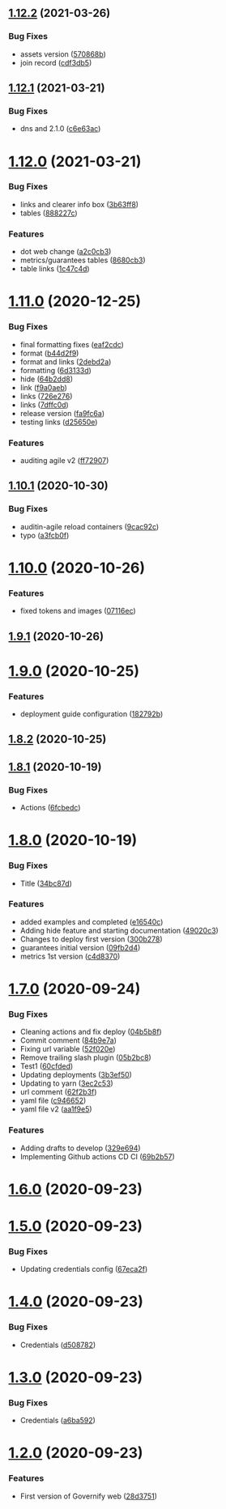 ## [1.12.2](https://github.com/governify/governify-web/compare/v1.12.1...v1.12.2) (2021-03-26)


### Bug Fixes

* assets version ([570868b](https://github.com/governify/governify-web/commit/570868b6a1656f31a2d13cc6d5c9ee31401b1f4b))
* join record ([cdf3db5](https://github.com/governify/governify-web/commit/cdf3db5216e96672e48a99a192e051c387e6c026))



## [1.12.1](https://github.com/governify/governify-web/compare/v1.12.0...v1.12.1) (2021-03-21)


### Bug Fixes

* dns and 2.1.0 ([c6e63ac](https://github.com/governify/governify-web/commit/c6e63ac99747c7f7fe0d838ba3e57da330d913e0))



# [1.12.0](https://github.com/governify/governify-web/compare/v1.11.0...v1.12.0) (2021-03-21)


### Bug Fixes

* links and clearer info box ([3b63ff8](https://github.com/governify/governify-web/commit/3b63ff875483bcf88a02ce7c8416b0e2b7c8dbb8))
* tables ([888227c](https://github.com/governify/governify-web/commit/888227c78c6e79da33196869fe18a678b49b4628))


### Features

* dot web change ([a2c0cb3](https://github.com/governify/governify-web/commit/a2c0cb3c93e433033c3d4f3bcf957f963855d11e))
* metrics/guarantees tables ([8680cb3](https://github.com/governify/governify-web/commit/8680cb32c7e41173b3e072f75843b283b2cacbc9))
* table links ([1c47c4d](https://github.com/governify/governify-web/commit/1c47c4dab17f62dbe00730714139032200120a71))



# [1.11.0](https://github.com/governify/governify-web/compare/v1.10.1...v1.11.0) (2020-12-25)


### Bug Fixes

* final formatting fixes ([eaf2cdc](https://github.com/governify/governify-web/commit/eaf2cdca2715367d3a5e6d04aabca687a72b0c3c))
* format ([b44d2f9](https://github.com/governify/governify-web/commit/b44d2f980025608deb66c6c226b19a2c8413bb68))
* format and links ([2debd2a](https://github.com/governify/governify-web/commit/2debd2a3981e6a8e797d0f775c4b843267d376b2))
* formatting ([6d3133d](https://github.com/governify/governify-web/commit/6d3133d7b1f498bc3cca1d4ef7df0dc295fec828))
* hide ([64b2dd8](https://github.com/governify/governify-web/commit/64b2dd884d917cb4958e7d74ae3e4edab6d5aecd))
* link ([f9a0aeb](https://github.com/governify/governify-web/commit/f9a0aebcc2785b1e98f07bda23614a597501e18e))
* links ([726e276](https://github.com/governify/governify-web/commit/726e2760018b77d1ab4b5eff424c1beff1b34cc5))
* links ([7dffc0d](https://github.com/governify/governify-web/commit/7dffc0dce99a8bc5de0c2fcabd2eb3b63835ecb3))
* release version ([fa9fc6a](https://github.com/governify/governify-web/commit/fa9fc6a50451399d2f17a7e8332abf79262dbad9))
* testing links ([d25650e](https://github.com/governify/governify-web/commit/d25650eb4c39f52c1a47e24381d8d963ffb82e0e))


### Features

* auditing agile v2 ([ff72907](https://github.com/governify/governify-web/commit/ff72907a7d9a3c9af9992ee2f78d5803179f2578))



## [1.10.1](https://github.com/governify/governify-web/compare/v1.10.0...v1.10.1) (2020-10-30)


### Bug Fixes

* auditin-agile reload containers ([9cac92c](https://github.com/governify/governify-web/commit/9cac92c1135923a5782f1781c973d7a71f8b0873))
* typo ([a3fcb0f](https://github.com/governify/governify-web/commit/a3fcb0f4739cba7d719e98efaa3eb485923149c2))



# [1.10.0](https://github.com/governify/governify-web/compare/v1.9.1...v1.10.0) (2020-10-26)


### Features

* fixed tokens and images ([07116ec](https://github.com/governify/governify-web/commit/07116ec1624232ec809acb8b3a1b43b6386eb15c))



## [1.9.1](https://github.com/governify/governify-web/compare/v1.9.0...v1.9.1) (2020-10-26)



# [1.9.0](https://github.com/governify/governify-web/compare/v1.8.2...v1.9.0) (2020-10-25)


### Features

* deployment guide configuration ([182792b](https://github.com/governify/governify-web/commit/182792b7cfc1250edfe8eaf677d2c9b434e362fc))



## [1.8.2](https://github.com/governify/governify-web/compare/v1.8.1...v1.8.2) (2020-10-25)



## [1.8.1](https://github.com/governify/governify-web/compare/v1.8.0...v1.8.1) (2020-10-19)


### Bug Fixes

* Actions ([6fcbedc](https://github.com/governify/governify-web/commit/6fcbedc32974653a99491eeeeec79ae7621b3824))



# [1.8.0](https://github.com/governify/governify-web/compare/v1.7.0...v1.8.0) (2020-10-19)


### Bug Fixes

* Title ([34bc87d](https://github.com/governify/governify-web/commit/34bc87d906ee6e8fb1ed54345c0b73fc0442bffb))


### Features

* added examples and completed ([e16540c](https://github.com/governify/governify-web/commit/e16540c184898f1f7f4d10e4ef1f66f8f7a45c9a))
* Adding hide feature and starting documentation ([49020c3](https://github.com/governify/governify-web/commit/49020c3128de5bb8629c4633f98987efc6212c3a))
* Changes to deploy first version ([300b278](https://github.com/governify/governify-web/commit/300b2780137e4dffe4ffef401cd1ffb68f78d4cc))
* guarantees initial version ([09fb2d4](https://github.com/governify/governify-web/commit/09fb2d4fd3eb38c5bff45d0f8d15d39829f71b24))
* metrics 1st version ([c4d8370](https://github.com/governify/governify-web/commit/c4d83704c36a01561ab0104866a5bd2f683a4df3))



# [1.7.0](https://github.com/governify/governify-web/compare/v1.6.0...v1.7.0) (2020-09-24)


### Bug Fixes

* Cleaning actions and fix deploy ([04b5b8f](https://github.com/governify/governify-web/commit/04b5b8fb2d2e97fcc5236caf57ff75b373d9dc65))
* Commit comment ([84b9e7a](https://github.com/governify/governify-web/commit/84b9e7a5ad365e238459a7597a854e810937a1fd))
* Fixing url variable ([52f020e](https://github.com/governify/governify-web/commit/52f020ea0112f6526c841dcd356d1cede14b9b0e))
* Remove trailing slash plugin ([05b2bc8](https://github.com/governify/governify-web/commit/05b2bc8f9b2c0ac88fc13d85d7a917ca72f374b7))
* Test1 ([60cfded](https://github.com/governify/governify-web/commit/60cfdede76155923a994fc0506e7103deb01606c))
* Updating deployments ([3b3ef50](https://github.com/governify/governify-web/commit/3b3ef50e318d63be296e0db4f90a2523a5a222fe))
* Updating to yarn ([3ec2c53](https://github.com/governify/governify-web/commit/3ec2c5370d7b3883139c61b61627fada6d3b1f32))
* url comment ([62f2b3f](https://github.com/governify/governify-web/commit/62f2b3fe95a9272eaa8dca715eed0af03380b6de))
* yaml file ([c946652](https://github.com/governify/governify-web/commit/c946652a5869568be1612dc214022cfe744a4824))
* yaml file v2 ([aa1f9e5](https://github.com/governify/governify-web/commit/aa1f9e50e79bc10ec48a765c002d8b04f74da42e))


### Features

* Adding drafts to develop ([329e694](https://github.com/governify/governify-web/commit/329e6941e4aa40cd0fb75e059d74d755849fff54))
* Implementing Github actions CD CI ([69b2b57](https://github.com/governify/governify-web/commit/69b2b57e9518f809b01dcf2dffe3b81c61d5ce65))



# [1.6.0](https://github.com/governify/governify-web/compare/v1.5.0...v1.6.0) (2020-09-23)



# [1.5.0](https://github.com/governify/governify-web/compare/v1.4.0...v1.5.0) (2020-09-23)


### Bug Fixes

* Updating credentials config ([67eca2f](https://github.com/governify/governify-web/commit/67eca2f89f3b1e8fa2bbe75bf5c4604195e0f8c7))



# [1.4.0](https://github.com/governify/governify-web/compare/v1.3.0...v1.4.0) (2020-09-23)


### Bug Fixes

* Credentials ([d508782](https://github.com/governify/governify-web/commit/d508782d871bc95d23fec7279cfb2be7b92b01f1))



# [1.3.0](https://github.com/governify/governify-web/compare/v1.2.0...v1.3.0) (2020-09-23)


### Bug Fixes

* Credentials ([a6ba592](https://github.com/governify/governify-web/commit/a6ba592e74ef55431c013055414fecfecdfaee7e))



# [1.2.0](https://github.com/governify/governify-web/compare/28d3751efc61ce4c6ff21fbaab99f801fec8b254...v1.2.0) (2020-09-23)


### Features

* First version of Governify web ([28d3751](https://github.com/governify/governify-web/commit/28d3751efc61ce4c6ff21fbaab99f801fec8b254))



